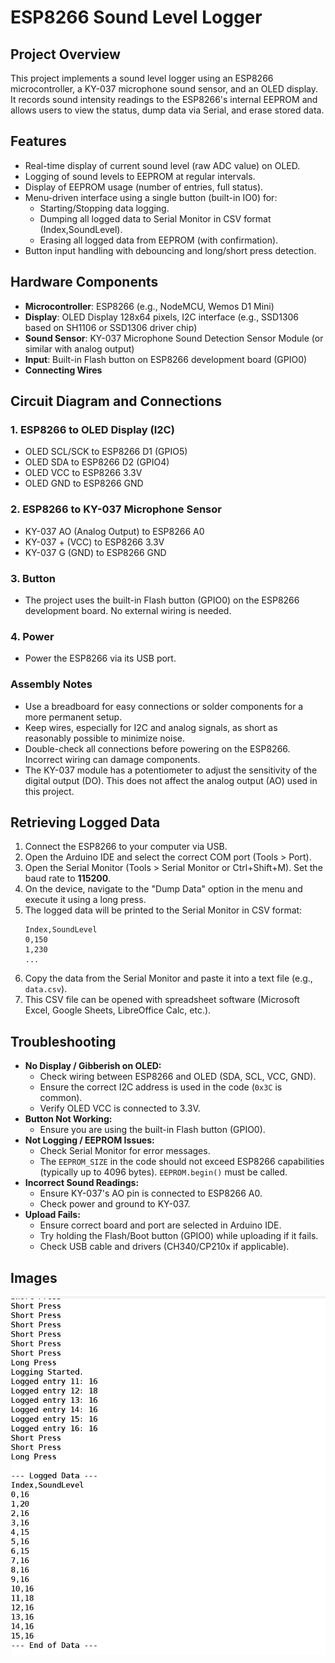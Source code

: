 # ESP8266 Sound Level Logger

## Project Overview

This project implements a sound level logger using an ESP8266 microcontroller, a KY-037 microphone sound sensor, and an OLED display. It records sound intensity readings to the ESP8266's internal EEPROM and allows users to view the status, dump data via Serial, and erase stored data.

## Features

-   Real-time display of current sound level (raw ADC value) on OLED.
-   Logging of sound levels to EEPROM at regular intervals.
-   Display of EEPROM usage (number of entries, full status).
-   Menu-driven interface using a single button (built-in IO0) for:
    -   Starting/Stopping data logging.
    -   Dumping all logged data to Serial Monitor in CSV format (Index,SoundLevel).
    -   Erasing all logged data from EEPROM (with confirmation).
-   Button input handling with debouncing and long/short press detection.

## Hardware Components

-   **Microcontroller**: ESP8266 (e.g., NodeMCU, Wemos D1 Mini)
-   **Display**: OLED Display 128x64 pixels, I2C interface (e.g., SSD1306 based on SH1106 or SSD1306 driver chip)
-   **Sound Sensor**: KY-037 Microphone Sound Detection Sensor Module (or similar with analog output)
-   **Input**: Built-in Flash button on ESP8266 development board (GPIO0)
-   **Connecting Wires**

## Circuit Diagram and Connections

### 1. ESP8266 to OLED Display (I2C)
-   OLED SCL/SCK to ESP8266 D1 (GPIO5)
-   OLED SDA to ESP8266 D2 (GPIO4)
-   OLED VCC to ESP8266 3.3V
-   OLED GND to ESP8266 GND

### 2. ESP8266 to KY-037 Microphone Sensor
-   KY-037 AO (Analog Output) to ESP8266 A0
-   KY-037 + (VCC) to ESP8266 3.3V
-   KY-037 G (GND) to ESP8266 GND

### 3. Button
-   The project uses the built-in Flash button (GPIO0) on the ESP8266 development board. No external wiring is needed.

### 4. Power
-   Power the ESP8266 via its USB port.

### Assembly Notes
-   Use a breadboard for easy connections or solder components for a more permanent setup.
-   Keep wires, especially for I2C and analog signals, as short as reasonably possible to minimize noise.
-   Double-check all connections before powering on the ESP8266. Incorrect wiring can damage components.
-   The KY-037 module has a potentiometer to adjust the sensitivity of the digital output (DO). This does not affect the analog output (AO) used in this project.

## Retrieving Logged Data

1.  Connect the ESP8266 to your computer via USB.
2.  Open the Arduino IDE and select the correct COM port (Tools > Port).
3.  Open the Serial Monitor (Tools > Serial Monitor or Ctrl+Shift+M). Set the baud rate to **115200**.
4.  On the device, navigate to the "Dump Data" option in the menu and execute it using a long press.
5.  The logged data will be printed to the Serial Monitor in CSV format:
    ```
    Index,SoundLevel
    0,150
    1,230
    ...
    ```
6.  Copy the data from the Serial Monitor and paste it into a text file (e.g., `data.csv`).
7.  This CSV file can be opened with spreadsheet software (Microsoft Excel, Google Sheets, LibreOffice Calc, etc.).

## Troubleshooting

-   **No Display / Gibberish on OLED:**
    *   Check wiring between ESP8266 and OLED (SDA, SCL, VCC, GND).
    *   Ensure the correct I2C address is used in the code (`0x3C` is common).
    *   Verify OLED VCC is connected to 3.3V.
-   **Button Not Working:**
    *   Ensure you are using the built-in Flash button (GPIO0).
-   **Not Logging / EEPROM Issues:**
    *   Check Serial Monitor for error messages.
    *   The `EEPROM_SIZE` in the code should not exceed ESP8266 capabilities (typically up to 4096 bytes). `EEPROM.begin()` must be called.
-   **Incorrect Sound Readings:**
    *   Ensure KY-037's AO pin is connected to ESP8266 A0.
    *   Check power and ground to KY-037.
-   **Upload Fails:**
    *   Ensure correct board and port are selected in Arduino IDE.
    *   Try holding the Flash/Boot button (GPIO0) while uploading if it fails.
    *   Check USB cable and drivers (CH340/CP210x if applicable).

## Images
![Sample Output](output.png)
